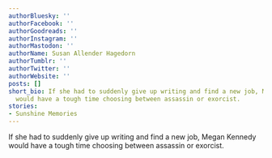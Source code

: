 ```yaml
---
authorBluesky: ''
authorFacebook: ''
authorGoodreads: ''
authorInstagram: ''
authorMastodon: ''
authorName: Susan Allender Hagedorn
authorTumblr: ''
authorTwitter: ''
authorWebsite: ''
posts: []
short_bio: If she had to suddenly give up writing and find a new job, Megan Kennedy
  would have a tough time choosing between assassin or exorcist.
stories:
- Sunshine Memories
---
```


If she had to suddenly give up writing and find a new job, Megan Kennedy would have a tough time choosing between assassin or exorcist.